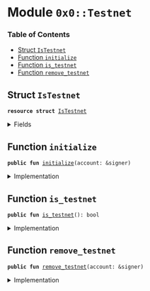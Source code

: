 
<a name="0x0_Testnet"></a>

# Module `0x0::Testnet`

### Table of Contents

-  [Struct `IsTestnet`](#0x0_Testnet_IsTestnet)
-  [Function `initialize`](#0x0_Testnet_initialize)
-  [Function `is_testnet`](#0x0_Testnet_is_testnet)
-  [Function `remove_testnet`](#0x0_Testnet_remove_testnet)



<a name="0x0_Testnet_IsTestnet"></a>

## Struct `IsTestnet`



<pre><code><b>resource</b> <b>struct</b> <a href="#0x0_Testnet_IsTestnet">IsTestnet</a>
</code></pre>



<details>
<summary>Fields</summary>


<dl>
<dt>

<code>dummy_field: bool</code>
</dt>
<dd>

</dd>
</dl>


</details>

<a name="0x0_Testnet_initialize"></a>

## Function `initialize`



<pre><code><b>public</b> <b>fun</b> <a href="#0x0_Testnet_initialize">initialize</a>(account: &signer)
</code></pre>



<details>
<summary>Implementation</summary>


<pre><code><b>public</b> <b>fun</b> <a href="#0x0_Testnet_initialize">initialize</a>(account: &signer) {
    Transaction::assert(<a href="signer.md#0x0_Signer_address_of">Signer::address_of</a>(account) == 0xA550C18, 0);
    move_to(account, <a href="#0x0_Testnet_IsTestnet">IsTestnet</a>{})
}
</code></pre>



</details>

<a name="0x0_Testnet_is_testnet"></a>

## Function `is_testnet`



<pre><code><b>public</b> <b>fun</b> <a href="#0x0_Testnet_is_testnet">is_testnet</a>(): bool
</code></pre>



<details>
<summary>Implementation</summary>


<pre><code><b>public</b> <b>fun</b> <a href="#0x0_Testnet_is_testnet">is_testnet</a>(): bool {
    exists&lt;<a href="#0x0_Testnet_IsTestnet">IsTestnet</a>&gt;(0xA550C18)
}
</code></pre>



</details>

<a name="0x0_Testnet_remove_testnet"></a>

## Function `remove_testnet`



<pre><code><b>public</b> <b>fun</b> <a href="#0x0_Testnet_remove_testnet">remove_testnet</a>(account: &signer)
</code></pre>



<details>
<summary>Implementation</summary>


<pre><code><b>public</b> <b>fun</b> <a href="#0x0_Testnet_remove_testnet">remove_testnet</a>(account: &signer)
<b>acquires</b> <a href="#0x0_Testnet_IsTestnet">IsTestnet</a> {
    Transaction::assert(<a href="signer.md#0x0_Signer_address_of">Signer::address_of</a>(account) == 0xA550C18, 0);
    <a href="#0x0_Testnet_IsTestnet">IsTestnet</a>{} = move_from&lt;<a href="#0x0_Testnet_IsTestnet">IsTestnet</a>&gt;(0xA550C18);
}
</code></pre>



</details>

